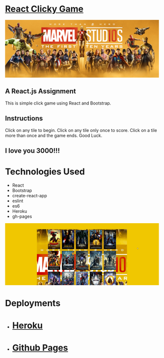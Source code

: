 # [React Clicky Game](https://tranquil-beach-50121.herokuapp.com/)
![Marvel](/src/components/images/Marvel-Cinematic-Universe-MCU-First-10-Years-banner-1-wide.jpg)

## A React.js Assignment
This is simple click game using React and Bootstrap.

## Instructions
Click on any tile to begin. Click on any tile only once to score. Click on a tile more than once and the game ends. Good Luck.
## **I love you 3000!!!**

# Technologies Used
- React
- Bootstrap
- create-react-app
- eslint
- es6 
- Heroku
- gh-pages

![Marvel](/src/components/images/React&#32;Clicky&#32;-&#32;Edited.gif)

# Deployments
- # [Heroku](https://tranquil-beach-50121.herokuapp.com/)
- # [Github Pages](https://armonkahil.github.io/Clicky-Game/)